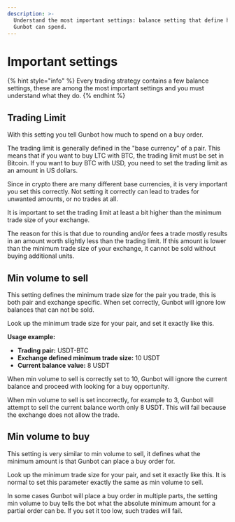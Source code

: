 ```yaml
---
description: >-
  Understand the most important settings: balance setting that define how much
  Gunbot can spend.
---
```


# Important settings

{% hint style="info" %}
Every trading strategy contains a few balance settings, these are among the most important settings and you must understand what they do.
{% endhint %}

## Trading Limit

With this setting you tell Gunbot how much to spend on a buy order.

The trading limit is generally defined in the "base currency" of a pair. This means that if you want to buy LTC with BTC, the trading limit must be set in Bitcoin. If you want to buy BTC with USD, you need to set the trading limit as an amount in US dollars.

Since in crypto there are many different base currencies, it is very important you set this correctly. Not setting it correctly can lead to trades for unwanted amounts, or no trades at all.

It is important to set the trading limit at least a bit higher than the minimum trade size of your exchange.

The reason for this is that due to rounding and/or fees a trade mostly results in an amount worth slightly less than the trading limit. If this amount is lower than the minimum trade size of your exchange, it cannot be sold without buying additional units.

## Min volume to sell

This setting defines the minimum trade size for the pair you trade, this is both pair and exchange specific. When set correctly, Gunbot will ignore low balances that can not be sold.

Look up the minimum trade size for your pair, and set it exactly like this.

**Usage example:**

* **Trading pair:** USDT-BTC
* **Exchange defined minimum trade size:** 10 USDT
* **Current balance value:** 8 USDT

When min volume to sell is correctly set to 10, Gunbot will ignore the current balance and proceed with looking for a buy opportunity.

When min volume to sell is set incorrectly, for example to 3, Gunbot will attempt to sell the current balance worth only 8 USDT. This will fail because the exchange does not allow the trade.

## Min volume to buy

This setting is very similar to min volume to sell, it defines what the minimum amount is that Gunbot can place a buy order for.

Look up the minimum trade size for your pair, and set it exactly like this. It is normal to set this parameter exactly the same as min volume to sell.

In some cases Gunbot will place a buy order in multiple parts, the setting min volume to buy tells the bot what the absolute minimum amount for a partial order can be. If you set it too low, such trades will fail.

